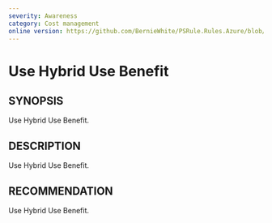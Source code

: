 ```yaml
---
severity: Awareness
category: Cost management
online version: https://github.com/BernieWhite/PSRule.Rules.Azure/blob/master/docs/rules/en-US/Azure.VM.UseHybridUseBenefit.md
---
```


# Use Hybrid Use Benefit

## SYNOPSIS

Use Hybrid Use Benefit.

## DESCRIPTION

Use Hybrid Use Benefit.

## RECOMMENDATION

Use Hybrid Use Benefit.
